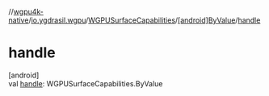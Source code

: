 //[wgpu4k-native](../../../../index.md)/[io.ygdrasil.wgpu](../../index.md)/[WGPUSurfaceCapabilities](../index.md)/[[android]ByValue](index.md)/[handle](handle.md)

# handle

[android]\
val [handle](handle.md): WGPUSurfaceCapabilities.ByValue